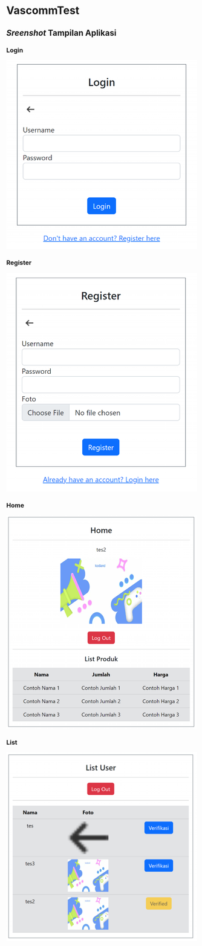 # VascommTest
## *Sreenshot* Tampilan Aplikasi

### Login
<img src="screenshots/login.png" /><br>

### Register
<img src="screenshots/register.png" /><br>

### Home
<img src="screenshots/home.png" /><br>

### List
<img src="screenshots/user_list.png" /><br>